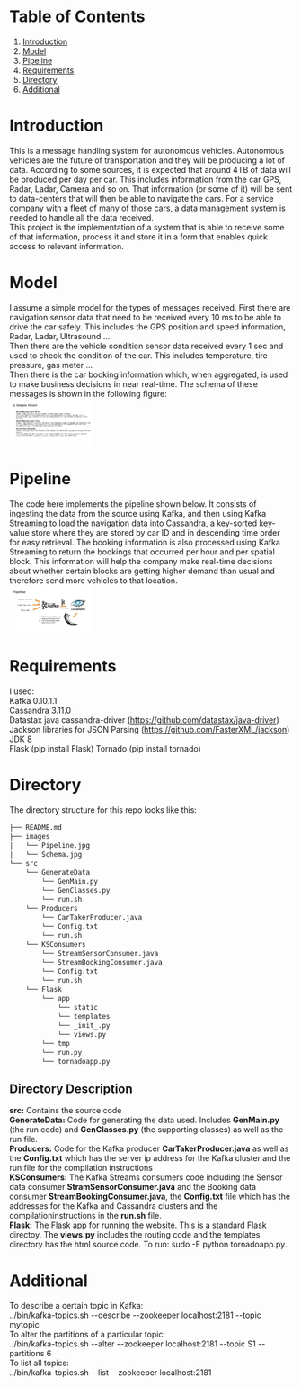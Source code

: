 # Table of Contents
1. [Introduction](README.md#Introduction)
2. [Model](README.md#Model)
3. [Pipeline](README.md#Pipeline)
4. [Requirements](README.md#Requirements)
5. [Directory](README.md#Directory)
6. [Additional](README.md#Additional)

# Introduction
This is a message handling system for autonomous vehicles. Autonomous vehicles are the future of transportation and they will be producing a lot of data. According to some sources, it is expected that around 4TB of data will be produced per day per car. This includes information from the car GPS, Radar, Ladar, Camera and so on. That information (or some of it) will be sent to data-centers that will then be able to navigate the cars. For a service company with a fleet of many of those cars, a data management system is needed to handle all the data received.  
This project is the implementation of a system that is able to receive some of that information, process it and store it in a form that enables quick access to relevant information.

# Model
I assume a simple model for the types of messages received. First there are navigation sensor data that need to be received every 10 ms to be able to drive the car safely. This includes the GPS position and speed information, Radar, Ladar, Ultrasound ...  
Then there are the vehicle condition sensor data received every 1 sec and used to check the condition of the car. This includes temperature, tire pressure, gas meter ...  
Then there is the car booking information which, when aggregated, is used to make business decisions in near real-time. The schema of these messages is shown in the following figure:  
<img src="./images/Schema.jpg" width="150">

# Pipeline
The code here implements the pipeline shown below. It consists of ingesting the data from the source using Kafka, and then using Kafka Streaming to load the navigation data into Cassandra, a key-sorted key-value store where they are stored by car ID and in descending time order for easy retrieval. The booking information is also processed using Kafka Streaming to return the bookings that occurred per hour and per spatial block. This information will help the company make real-time decisions about whether certain blocks are getting higher demand than usual and therefore send more vehicles to that location.  
<img src="./images/Pipeline.jpg" width="150">

# Requirements
I used:  
Kafka 0.10.1.1   
Cassandra 3.11.0  
Datastax java cassandra-driver (https://github.com/datastax/java-driver)  
Jackson libraries for JSON Parsing (https://github.com/FasterXML/jackson)
JDK 8  
Flask (pip install Flask)
Tornado (pip install tornado)

# Directory
The directory structure for this repo looks like this:

    ├── README.md 
    ├── images
    │   └── Pipeline.jpg
    │   └── Schema.jpg
    └── src
        └── GenerateData
            └── GenMain.py
            └── GenClasses.py
            └── run.sh
        └── Producers
            └── CarTakerProducer.java
            └── Config.txt
            └── run.sh
        └── KSConsumers
            └── StreamSensorConsumer.java
            └── StreamBookingConsumer.java
            └── Config.txt
            └── run.sh
        └── Flask
            └── app
                └── static
                └── templates
                └── _init_.py
                └── views.py
            └── tmp
            └── run.py
            └── tornadoapp.py


## Directory Description
**src:** Contains the source code  
**GenerateData:** Code for generating the data used. Includes **GenMain.py** (the run code) and **GenClasses.py** (the supporting classes) as well as the run file.  
**Producers:** Code for the Kafka producer **CarTakerProducer.java** as well as the **Config.txt** which has the server ip address for the Kafka cluster and the run file for the compilation instructions  
**KSConsumers:** The Kafka Streams consumers code including the Sensor data consumer **StramSensorConsumer.java** and the Booking data consumer **StreamBookingConsumer.java**, the **Config.txt** file which has the addresses for the Kafka and Cassandra clusters and the compilationinstructions in the **run.sh** file.  
**Flask:** The Flask app for running the website. This is a standard Flask directoy. The **views.py** includes the routing code and the templates directory has the html source code. To run: sudo -E python tornadoapp.py.

# Additional
To describe a certain topic in Kafka:  
../bin/kafka-topics.sh --describe --zookeeper localhost:2181 --topic mytopic  
To alter the partitions of a particular topic:  
../bin/kafka-topics.sh --alter --zookeeper localhost:2181 --topic S1 --partitions 6  
To list all topics:  
../bin/kafka-topics.sh --list --zookeeper localhost:2181  




